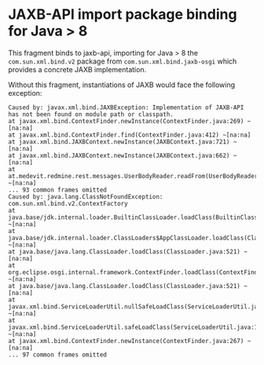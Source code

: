 
# JAXB-API import package binding for Java > 8

This fragment binds to jaxb-api, importing for Java > 8 the
`com.sun.xml.bind.v2`  package from `com.sun.xml.bind.jaxb-osgi` which
provides a concrete JAXB implementation.

Without this fragment, instantiations of JAXB would face the following exception:

	Caused by: javax.xml.bind.JAXBException: Implementation of JAXB-API has not been found on module path or classpath.
    at javax.xml.bind.ContextFinder.newInstance(ContextFinder.java:269) ~[na:na]
    at javax.xml.bind.ContextFinder.find(ContextFinder.java:412) ~[na:na]
    at javax.xml.bind.JAXBContext.newInstance(JAXBContext.java:721) ~[na:na]
    at javax.xml.bind.JAXBContext.newInstance(JAXBContext.java:662) ~[na:na]
    at at.medevit.redmine.rest.messages.UserBodyReader.readFrom(UserBodyReader.java:40) ~[na:na]
    ... 93 common frames omitted
	Caused by: java.lang.ClassNotFoundException: com.sun.xml.bind.v2.ContextFactory
    at java.base/jdk.internal.loader.BuiltinClassLoader.loadClass(BuiltinClassLoader.java:583) ~[na:na]
    at java.base/jdk.internal.loader.ClassLoaders$AppClassLoader.loadClass(ClassLoaders.java:178) ~[na:na]
    at java.base/java.lang.ClassLoader.loadClass(ClassLoader.java:521) ~[na:na]
    at org.eclipse.osgi.internal.framework.ContextFinder.loadClass(ContextFinder.java:135) ~[na:na]
    at java.base/java.lang.ClassLoader.loadClass(ClassLoader.java:521) ~[na:na]
    at javax.xml.bind.ServiceLoaderUtil.nullSafeLoadClass(ServiceLoaderUtil.java:122) ~[na:na]
    at javax.xml.bind.ServiceLoaderUtil.safeLoadClass(ServiceLoaderUtil.java:155) ~[na:na]
    at javax.xml.bind.ContextFinder.newInstance(ContextFinder.java:267) ~[na:na]
    ... 97 common frames omitted
